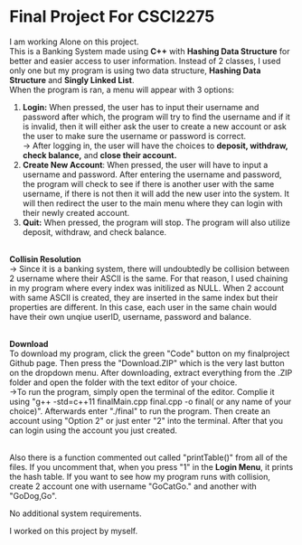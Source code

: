 # Final Project For CSCI2275
I am working Alone on this project.<br>
This is a Banking System made using **C++** with **Hashing Data Structure** for better and easier access to user information. Instead of 2 classes, I used only one but my program is using two data structure, **Hashing Data Structure** and **Singly Linked List**.<br> 
When the program is ran, a menu will appear with 3 options:<br>
  1) **Login:** When pressed, the user has to input their username and password after which, the program will try to find the username and if it is invalid, then it will either ask the user to create a new account or ask the user to make sure the username or password is correct.<br>
          -> After logging in, the user will have the choices to **deposit, withdraw, check balance,** and **close their account.**
  2) **Create New Account**: When pressed, the user will have to input a username and password. After entering the username and password, the program will check to see if there is another user with the same username, if there is not then it will add the new user into the system. It will then redirect the user to the main menu where they can login with their newly created account.<br>
  3) **Quit:** When pressed, the program will stop. The program will also utilize deposit, withdraw, and check balance.<br><br>
  
  
**Collisin Resolution**<br>
-> Since it is a banking system, there will undoubtedly be collision between 2 username where their ASCII is the same. For that reason, I used chaining in my program where every index was initilized as NULL. When 2 account with same ASCII is created, they are inserted in the same index but their properties are different. In this case, each user in the same chain would have their own unqiue userID, username, password and balance.<br><br>

**Download**<br>
To download my program, click the green "Code" button on my finalproject Github page. Then press the "Download.ZIP" which is the very last button on the dropdown menu. After downloading, extract everything from the .ZIP folder and open the folder with the text editor of your choice.<br>
->To run the program, simply open the terminal of the editor. Complie it using "g++ -std=c++11 finalMain.cpp final.cpp -o final( or any name of your choice)". Afterwards enter "./final" to run the program. Then create an account using "Option 2" or just enter "2" into the terminal. After that you can login using the account you just created.<br><br>


Also there is a function commented out called "printTable()" from all of the files. If you uncomment that, when you press "1" in the **Login Menu**, it prints the hash table. If you want to see how my program runs with collision, create 2 account one with username "GoCatGo." and another with "GoDog,Go".

No additional system requirements.

I worked on this project by myself.
